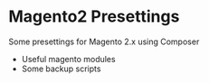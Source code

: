 # Magento2 Presettings
Some presettings for Magento 2.x using Composer
* Useful magento modules
* Some backup scripts
